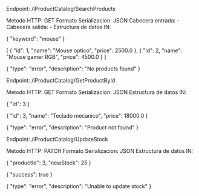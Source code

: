 Endpoint: /IProductCatalog/SearchProducts

Metodo HTTP: GET
Formato Serializacion: JSON
Cabecera entrada: -
Cabecera salida: -
Estructura de datos IN:

{
    "keyword": "mouse"
}

[
    {
        "id": 1,
        "name": "Mouse optico",
        "price": 2500.0
    },
    {
        "id": 2,
        "name": "Mouse gamer RGB",
        "price": 4500.0
    }
]

{
    "type": "error",
    "description": "No products found"
}

Endpoint: /IProductCatalog/GetProductById

Metodo HTTP: GET
Formato Serializacion: JSON
Estructura de datos IN:

{
    "id": 3
}

{
    "id": 3,
    "name": "Teclado mecanico",
    "price": 18000.0
}

{
    "type": "error",
    "description": "Product not found"
}

Endpoint: /IProductCatalog/UpdateStock

Metodo HTTP: PATCH
Formato Serializacion: JSON
Estructura de datos IN:

{
    "productId": 3,
    "newStock": 25
}

{
    "success": true
}

{
    "type": "error",
    "description": "Unable to update stock"
}
